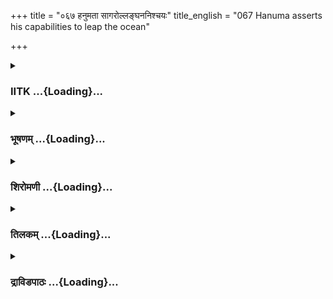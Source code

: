 +++
title = "०६७ हनुमता सागरोल्लङ्घननिश्चयः"
title_english = "067 Hanuma asserts his capabilities to leap the ocean"

+++
<div caption="श्रीराम-हरिसीताराममूर्ति-घनपाठिभ्यां वचनम्" class="audioEmbed" src="https://archive.org/download/Ramayana-recitation-Sriram-harisItArAmamUrti-Ghanapaati-v2/Kanda_4/Kanda_4_KSK-067-Hanuma_asserts_his_capabilities_to_leap_the_ocean.mp3"></div>

<div class="js_include collapsed" newlevelforh1="3" title="IITK" unfilled url="/purANam/rAmAyaNam/audIchya-pAThaH/iitk/4_kiShkindhAkANDam/05-daxiNAnveShaNam/067_hanumatA_sAgarollanghananishchayaH.md">
<details><summary><h3>IITK ...{Loading}...</h3></summary>

Hanuman displays his immeasurable might and proceeds to mount Mahendra



#### श्लोकः
##### मूलम्
तं दृष्ट्वा जृम्भमाणं ते क्रमितुं शतयोजनम्।  
वीर्येणापूर्यमाणं च सहसा वानरोत्तमम्॥4.67.1॥  
सहसा शोकमुत्सृज्य प्रहर्षेण समन्विताः।  
विनेदुस्तुष्टुवुश्चापि हनूमन्तं महाबलम्॥4.67.2॥

##### शब्दार्थः
शतयोजनम् hundred yojanas, क्रमितुम् to cross, जृम्भमाणम् enlarging, सहसा at once, वीर्येण in strength, आपूर्यमाणं च and being filled, वानरोत्तमम् best of monkeys, महाबलम् a warrior of great strength, तं हनूमन्तम् he, Hanuman, दृष्ट्वा seeing, ते those monkeys, सहसा all at once, शोकम् grief, उत्सृज्य gave up, प्रहर्षेण with joy, समन्विताः endowed, विनेदुः screamed aloud, तुष्टुवुश्चापि also propitiated him.

##### आङ्ग्लानुवादः
'In order to cross a hundred yojanas, Hanuman, the best of monkeys expanded his  might and strength. Seeing him, a warrior of great strength, all the monkeys, filled with enthusiasm at once gave up grief and collected together.They rejoiced and propitiated him screaming aloud.



#### श्लोकः
##### मूलम्
प्रहृष्टा विस्मिताश्चैव वीक्षन्ते स्म समन्ततः।  
त्रिविक्रमकृतोत्साहं नारायणमिव प्रजाः॥4.67.3॥

##### शब्दार्थः
समन्ततः collected together, प्रहृष्टाः happily, विस्मिताश्चैव wonderstruck, प्रजाः people,  त्रिविक्रमकृतोत्साहम् Lord Visnu's enthusiasm in taking three strides, नारायणमिव like Lord Narayana, वीक्षन्ते स्म they observed.

##### आङ्ग्लानुवादः
The monkeys collected together happily, gazing at Hanuman.They were wonderstruck to see Hanuman in that huge form, just as all beings were when they saw Lord Narayana in his incarnation of Vamana.



#### श्लोकः
##### मूलम्
संस्तूयमानो हनुमान्व्यवर्धत महाबलः।  
समाविध्य च लाङ्गूलं हर्षाद्बलमुपेयिवान्॥4.67.4॥

##### शब्दार्थः
महाबलः mighty, हनुमान् Hanuman, संस्तूयमानः being praised, हर्षात् joyfully, बलम् strength, उपेयिवान् assumed, लाङ्गूलम् tail, समाविध्य whirling, व्यवर्धत grew.

##### आङ्ग्लानुवादः
The monkeys praised the mighty Hanuman as he grew in size whirling his tail around joyfully.



#### श्लोकः
##### मूलम्
तस्य संस्तूयमानस्य सर्वैर्वानरपुङ्गवैः।  
तेजसापूर्यमाणस्य रूपमासीदनुत्तमम्॥4.67.5॥

##### शब्दार्थः
सर्वैः by all, वानरपुङ्गवैः by monkey leaders, संस्तूयमानस्य of him being praised, तेजसा with lustre, पूर्यमाणस्य who was filled, तस्य his, रूपम् body, अनुत्तमम् excellent, आसीत् became.

##### आङ्ग्लानुवादः
As Hanuman was being praised by the monkey leaders, his body filled with lustre. It looked excellent.



#### श्लोकः
##### मूलम्
यथा विजृम्भते सिंहो विवृद्धो गिरिगह्वरे।  
मारुतस्यौरसः पुत्रस्तथा सम्प्रति जृम्भते॥4.67.6॥

##### शब्दार्थः
विवृद्धः grown, गिरिगह्वरे in a mountain cave, सिंहः lion, यथा as, विजृम्भते he stretches himself, मारुतस्य Windgod's, औरसः पुत्रः lawful son, सम्प्रति at that time, तथा like that, जृम्भते grew.

##### आङ्ग्लानुवादः
Just as a lion grown in a mountain cave stretches its body, the Windgod's son stretched  (his limbs) at that time.



#### श्लोकः
##### मूलम्
अशोभत मुखं तस्य जृम्भमाणस्य धीमतः।  
अम्बरीषमिवाऽदीप्तं विधूम इव पावकः॥4.67.7॥

##### शब्दार्थः
जृम्भमाणस्य on expansion, धीमतः of the wise person, तस्य his, मुखम् face, आदीप्तम्  glowing, अम्बरीषमिव like a burning oven, विधूमः smokeless, पावकः इव firelike, अशोभत was shining.

##### आङ्ग्लानुवादः
On expansion, wise Hanuman's face was bright, glowing like a burning oven and  shining like smokeless fire.



#### श्लोकः
##### मूलम्
हरीणामुत्थितो मध्यात्सम्प्रहृष्टतनूरुहः।  
अभिवाद्य हरीन्वृद्धान्हनुमानिदमब्रवीत्॥4.67.8॥

##### शब्दार्थः
हरीणाम् from the monkeys, मध्यात् from the midst, उत्थितः he rose, सम्प्रहृष्टतनूरुहः with the hair bristling on the body, हनुमान् Hanuman, वृद्धान् elderly, हरीन् monkeys (Jambavan), अभिवाद्य saluted reverentially, इदम् this word, अब्रवीत् said.

##### आङ्ग्लानुवादः
Hanuman risen from the midst of the monkeys with his hair bristling on the body (due to expansion of body), saluted reverentially to the elderly monkey Jambavan and said ः



#### श्लोकः
##### मूलम्
अरुजत्सर्वताग्राणि हुताशनसखोऽनिलः।  
बलवानप्रमेयश्च वायुराकाशगोचरः॥4.67.9॥

##### शब्दार्थः
हुताशनसखः friend of fire, हुताशन the consumer of oblations, बलवान् powerful one, अप्रमेयः च and immesurable, आकाशगोचरः one who wanders in the sky, अनिलः fire, वायुः wind, सर्वताग्राणि mountain tops, अरुजत् shattered.

##### आङ्ग्लानुवादः
'The Windgod is a friend of fire who is a powerful consumer of oblations. His strength is immeasurable. He wanders in the sky and shatters the mountain tops.



#### श्लोकः
##### मूलम्
तस्याहं शीघ्रवेगस्य शीघ्रगस्य महात्मनः।  
मारुतस्यौरसः पुत्रः प्लवनेनास्मि तत्समः॥4.67.10॥

##### शब्दार्थः
शीघ्रवेगस्य swiftmoving god's, शीघ्रगस्य of a swift one, महात्मनः of a great one, तस्य his,  
मारुतस्य Windgod's, औरसः पुत्रः lawfulson, अहम् I am, प्लवनेन in leaping, तत्समः equal to him, अस्मि I am.

##### आङ्ग्लानुवादः
'I am the lawfulson of the swiftmoving Windgod, Maruta, comparable to him in leaping.



#### श्लोकः
##### मूलम्
उत्सहेयं हि विस्तीर्णमालिखन्तमिवाम्बरम्।  
मेरुं गिरिमसङ्गेन परिगन्तुं सहस्रशः॥4.67.11॥

##### शब्दार्थः
विस्तीर्णम् vast, expansive, अम्बरम् sky, अलिखन्तमिव as if rubbing , मेरुं गिरिम् Meru mount, असंगेन without touching, सहस्रशः thousand times, परिगन्तुम् can go round, उत्सहेयं हि I wish with all enthusiasm.

##### आङ्ग्लानुवादः
'I can with all enthusiasm go round the vast mount Meru a thousand times without resting on it which is as though scratching the sky.



#### श्लोकः
##### मूलम्
बाहुवेगप्रणुन्नेन सागरेणाहमुत्सहे।  
समाप्लावयितुं लोकं सपर्वतनदीह्रदम्॥4.67.12॥

##### शब्दार्थः
अहम् I, बाहुवेगप्रणुन्नेन can drive away with my arms with high speed, सागरेण the ocean, सपर्वतनदीह्रदम् with mountains, rivers and lakes, लोकम् world, प्लावयितुम् to submerge, उत्सहे eager.

##### आङ्ग्लानुवादः
'I can submerge this world including its mountains rivers and lakes. I can push back the sea waters quickly with my arms.



#### श्लोकः
##### मूलम्
ममोरुजङ्घावेगेन भविष्यति समुत्थितः।  
सम्मूर्च्छितमहाग्राहस्समुद्रो वरुणालयः॥4.67.13॥

##### शब्दार्थः
वरुणालयः  abode of Varuna,ocean समुद्रः ocean, मम my, ऊरुजङ्घावेगेन with the thrust of my thighs and calf muscles, समुत्थितः will rise up, सम्मूर्च्छितमहाग्राहः the mighty sea crocodiles stunned by the force, भविष्यति it will be.

##### आङ्ग्लानुवादः
'Thrust by my thighs,the ocean will rise up, carrying with it the shanks and  mighty crocodiles stunned by the force.



#### श्लोकः
##### मूलम्
पन्नगाशनमाकाशे पतन्तं पक्षिसेविते।  
वैनतेयमहं शक्तः परिगन्तुं सहस्रशः॥4.67.14॥

##### शब्दार्थः
पन्नगाशनम् a consumer of snakes, the Garuda, पक्षिसेविते occupied by birds, आकाशे in the sky, पतन्तम् flying, वैनतेयम् to son of Vinata (Garuda), सहस्रशः a thousand times, परिगन्तुम् to go round, अहम् I, शक्तः able.

##### आङ्ग्लानुवादः
'I am capable of circumambulating a thousand times the great Garuda who consumes snakes and flies in the sky, the abode of birds.



#### श्लोकः
##### मूलम्
उदयात्प्रस्थितं वापि ज्वलन्तं रश्मिमालिनम्।  
अनस्तमितमादित्यमभिगन्तुं समुत्सहे॥4.67.15॥  
ततो भूमिमसंस्पृश्य पुनरागन्तुमुत्सहे।  
प्रवेगेनैव महता भीमेन प्लवगर्षभाः॥4.67.16॥

##### शब्दार्थः
प्लवगर्षभाः O bull among monkeys, उदयात् from the mountain behind which the sun rises, प्रस्थितम् starts, ज्वलन्तम् blazing, रश्मिमालिनम् with rays, आदित्यम् the Sun, अनस्तमितम् before he sets, अभिगन्तुम् to approach, अहम् I, उत्सहे rise, ततः then, भूमिम् earth, अस्पृष्ट्वा without touching, भीमेन with a terrific, महता with great, प्रवेगेनैव with the same high speed, पुनः again, आगन्तुम् to return, उत्सहे I desire.

##### आङ्ग्लानुवादः
'O bull among monkeys when the Sun rises from behind the eastern mountain it is possible for me to start with him and go to the western horizon and return before the blazing Sun with its beams of light sets. It is also possible for me to descend to  the earth with the same speed and return to the Sun without touching the earth.



#### श्लोकः
##### मूलम्
उत्सहेयमतिक्रान्तुं सर्वानाकाशगोचरान्।  
सागरं क्षोभयिष्यामि दारयिष्यामि मेदिनीम्॥4.67.17॥

##### शब्दार्थः
आकाशगोचरान् those that fly in the sky, सर्वान् all, अतिक्रान्तुम् to overtake, उत्सहेयम् easily, सागरं ocean, क्षोभयिष्यामि I will stir up, मेदिनीम् earth, दारयिष्यामि I will tear up.

##### आङ्ग्लानुवादः
'If I rise up, I can overtake all those creatures flying in the sky and from there I can stir up the ocean and tear up the earth easily.



#### श्लोकः
##### मूलम्
पर्वतांश्चूर्णयिष्यामि प्लवमानः प्लवङ्गमाः।  
हरिष्याम्यूरुवेगेन प्लवमानो महार्णवम्॥4.67.18॥

##### शब्दार्थः
प्लवङ्गमाः O monkeys, प्लवमानः while I leap, पर्वतान् mountains, चूर्णयिष्यामि can crush them to powder, प्लवमानः when I leap, ऊरुवेगेन with the force of my thighs, महार्णवम् vast ocean, हरिष्यामि can pull with me.

##### आङ्ग्लानुवादः
'O monkeys when I leap, I can crush the mountains into powder and pull the vast ocean with me with the force of my thighs.



#### श्लोकः
##### मूलम्
लतानां विविधं पुष्पं पादपानां च सर्वशः।  
अनुयास्यन्ति मामद्य प्लवमानं विहायसा॥4.67.19॥

##### शब्दार्थः
अद्य now, विहायसा through the sky, प्लवमानम् as I leap, माम् me, लतानाम् of creepers, पादपानां च and of trees, विविधम् many, पुष्पम् flower, सर्वशः all over, अनुयास्यन्ति will follow me.

##### आङ्ग्लानुवादः
And then as I leap through the sky flowers of many kinds of creepers and trees will follow me.



#### श्लोकः
##### मूलम्
भविष्यति हि मे पन्थास्स्वातेः पन्था इवाम्बरे।  
चरन्तं घोरमाकाशमुत्पतिष्यन्तमेव वा॥4.67.20॥  
द्रक्ष्यन्ति निपतिष्यन्तं च सर्वभूतानि वानराः।

##### शब्दार्थः
वानराः monkeys अम्बरे in the sky, मे I, पन्थाः path, स्वातेः of the constellation of Swati, पन्थाः इव like the path, भविष्यति will be, घोरम् terrific, आकाशम् sky, उत्पतिष्यन्तमेव च as I am flying upward, चरन्तम् while I am moving, निपतिष्यन्तम् while I am descending, सर्वभूतानि all creatures, द्रक्ष्यन्ति will see me.

##### आङ्ग्लानुवादः
'O monkey when I fly upward in the dreadful sky or descend down, all creatures will see me, for my path will be the path of the constellation of Swati (a group of stars).



#### श्लोकः
##### मूलम्
महामेरुप्रतीकाशं मां द्रक्ष्यथ वानराः॥4.67.21॥  
दिवमावृत्य गच्छन्तं ग्रसमानमिवाम्बरम्।

##### शब्दार्थः
वानराः O monkeys, महामेरुप्रतीकाशम् like the great mount Meru, दिवम् sky, आवृत्य after enveloping, गच्छन्तम् while I go, अम्बरम् the sky, ग्रसमानम् इव like the one swallowing the sky, माम् me, द्रक्ष्यथ you will see.

##### आङ्ग्लानुवादः
'O monkeys when I fly in the sky like the great mount Meru, you will see me as if I am swallowing the sky because I will be enveloping it with my strides.



#### श्लोकः
##### मूलम्
विधमिष्यामि जीमूतान्कम्पयिष्यामि पर्वतान्॥4.67.22॥  
सागरं शोषयिष्यामि प्लवमानस्समाहितः।

##### शब्दार्थः
समाहितः a composed self, प्लवमानः while I am leaping, जीमतान् clouds, विधमिष्यामि I scatter them up,पर्वतान् all mountains, कम्पयिष्यामि I will shake up, सागरम् ocean, शोषयिष्यामि I will agitate

##### आङ्ग्लानुवादः




#### श्लोकः
##### मूलम्
वैनतेयस्य या शक्तिर्मम सा मारुतस्य वा॥4.67.23॥  
ऋते सुपर्णराजानं मारुतं वा महाजवम्।  
न तद्भूतं प्रपश्यामि यन्मां प्लुतमनुव्रजेत्॥4.67.24॥

##### शब्दार्थः
वैनतेयस्य Garuda's, मारुतस्य वा Maruta's, या such, शक्तिः capacity, सा that, मम my, प्लुतम् flying, माम् me, यत् such, भूतम् a creature, अनुव्रजेत् that can follow, तत् that, सुपर्णराजानम् king of vultures, महाजवम् speedy, मारुतं वा ऋते or excepting the wind, न प्रपश्यामि I do not see.

##### आङ्ग्लानुवादः
'Only Garuda and Maruta have the capacity to fly like me. No one other than the king of vultures and the Windgod have the speed to fly like me.



#### श्लोकः
##### मूलम्
निमेषान्तरमात्रेण निरालम्बनमम्बरम्।  
सहसा निपतिष्यामि घनाद्विद्युदिवोत्थिता॥4.67.25॥

##### शब्दार्थः
घनात् from the, उत्थिता generated, विद्युदिव like the lightning, निमेषान्तरमात्रेण in less than a  moment, सहसा at once, निरालम्बनम् that which has no support, अम्बरम् sky, निपतिष्यामि I will land.

##### आङ्ग्लानुवादः
'Just as the lightning generated by the clouds lands at once flying in the sky without any support I can also land in less than a moment.



#### श्लोकः
##### मूलम्
भविष्यति हि मे रूपं प्लवमानस्य सागरे।  
विष्णोर्विक्रममाणस्य पुरा त्रीन्विक्रमानिव॥4.67.26॥

##### शब्दार्थः
सागरे in the ocean, प्लवमानस्य while I am leaping over, मे my, रूपम् form, पुरा earlier, त्रीन् three, विक्रमान् strides, प्रक्रममाणस्य who advanced, विष्णोः इव like Visnu, भविष्यति will be

##### आङ्ग्लानुवादः




#### श्लोकः
##### मूलम्
बुद्ध्या चाहं प्रपश्यामि मनश्चेष्टा च मे तथा।  
अहं द्रक्ष्यामि वैदेहीं प्रमोदध्वं प्लवङ्गमाः॥4.67.27॥

##### शब्दार्थः
प्लवङ्गमाः O monkeys, अहम् I, बुद्ध्या with my intellect, प्रपश्यामि I can visualise, मे my, मनश्चेष्टा च my feeling in mind, तथा so also, अहम् I am, वैदेहीम् Vaidehi, द्रक्ष्यामि I will see, प्रमोदध्वम् be happy.

##### आङ्ग्लानुवादः
'O monkeys I have a feeling in my mind that I will see Vaidehi. Be happy.



#### श्लोकः
##### मूलम्
मारुतस्य समो वेगे गरुडस्य समो जवे।  
अयुतं योजनानां तु गमिष्यामीति मे मतिः॥4.67.28॥

##### शब्दार्थः
वेगे in speed, मारुतस्य Maruta's, समः equal, जवे in rapidity, गरुडस्य Garuda's, समः equal, योजनानाम् of yojanas, अयुतम् ten thousand, गमिष्यामीति I will go, मे my, मतिः feeling.

##### आङ्ग्लानुवादः
'I am equal to Maruta and Garuda in speed. I feel I can cover ten thousand yojanas (at a stretch).



#### श्लोकः
##### मूलम्
वासवस्य सवज्रस्य ब्रह्मणो वा स्वयम्भुवः।  
विक्रम्य सहसा हस्तादमृतं तदिहानये॥4.67.29॥  
लङ्कां वापि समुत्क्षिप्य गच्छेयमिति मे मतिः।

##### शब्दार्थः
विक्रम्य after advancing, सवज्रस्य of that Indra the wielder of thunderbolt, वासवस्य Vasava's, स्वयम्भुवः of the self born, ब्रह्मणो वा of the ceator Brahma even, हस्तात् from his hand, सहसा at once, अमृतम् nectar, इह here, आनये I will get, लङ्काम् Lanka, समुत्क्षिप्य वापि uprooting, गच्छेयम् I can go, इति this way, मे my, मतिः feel in mind.

##### आङ्ग्लानुवादः
'I think I can encounter Indra, wielder of the thunderbolt and obtain nectar from his hands. I can even confront Brahma, the selfborn creator courageously. I can even uproot Lanka and carry it.'



#### श्लोकः
##### मूलम्
तमेवं वानरश्रेष्ठं गर्जन्तममितौजसम्॥4.67.30॥  
प्रहृष्टा हरयस्तत्र समुदैक्षन्त विस्मिताः।

##### शब्दार्थः
तत्र there, एवम् in that way, गर्जन्तम् roaring aloud, अमितौजसम् shining brilliantly, तम् him, वानरश्रेष्ठम् best of monkeys, हरयः monkeys, प्रहृष्टाः joyful, विस्मिताः amazed, समुदैक्षन्त all looked at him.

##### आङ्ग्लानुवादः
The monkeys looked at him and were amazed, happy to see him roaring and shining in brilliance.



#### श्लोकः
##### मूलम्
तस्य तद्वचनं श्रुत्वा ज्ञातीनां शोकनाशनम्॥4.67.31॥  
उवाच परिसंहृष्टो जाम्बवान्हरिसत्तमः।

##### शब्दार्थः
तस्य his, तत् that, ज्ञातीनाम् of the kith and kin, शोकनाशनम् remover of  grief, वचनम् words, श्रुत्वा on hearing, हरिसत्तमः finest of monkeys, जाम्बवान् Jambavan, परिसम्हृष्टः very glad, उवाच said.

##### आङ्ग्लानुवादः
Jambavan, the finest of the monkeys, felt very glad on hearing his words which put an end to the sorrow of the kith and kin and saidः



#### श्लोकः
##### मूलम्
वीर केसरिणः पुत्र हनुमान्मारुतात्मज॥4.67.32॥  
ज्ञातीनां विपुलश्शोकस्त्वया तात प्रणाशितः।

##### शब्दार्थः
वीर O hero, केसरिणः Kesari's, पुत्र son, मारुतात्मज O son of Marutha, तात O dear, त्वया by you, ज्ञातीनाम् of the kith and kin, विपुलः profound, शोकः grief, प्रणाशितः has been removed.

##### आङ्ग्लानुवादः
'O son of Kesari O son of Maruta O hero you have removed the great grief of your race, dear



#### श्लोकः
##### मूलम्
तव कल्याणरुचयः कपिमुख्यास्समागताः॥4.67.33॥  
मङ्गलं कार्यसिद्ध्यर्थं करिष्यन्ति समाहिताः।

##### शब्दार्थः
तव your, कल्याणरुचयः well wishers, समागताः collected, कपिमुख्याः chiefs of monkeys, समाहिताः collected together, कार्य(अर्थ)सिद्ध्यर्थम् to achieve your objective, मङ्गलां  
auspicious prayers, करिष्यन्ति they will offer.

##### आङ्ग्लानुवादः




#### श्लोकः
##### मूलम्
ऋषीणां च प्रसादेन कपिवृद्धमतेन च॥4.67.34॥  
गुरूणां च प्रसादेन प्लवस्व त्वं महार्णवम्।

##### शब्दार्थः
ऋषीणाम् of sages, प्रसादेन by the grace, कपिवृद्धमतेन च elderly monkeys', गुरूणाम् of elderlies, प्रसादेन by grace, च and, त्वम् you, महार्णवम् vast ocean, प्लवस्य cross.

##### आङ्ग्लानुवादः
'By the blessings of the sages and by the grace of the elderly monkeys may you cross over the vast ocean.



#### श्लोकः
##### मूलम्
स्थास्यामश्चैकपादेन यावदागमनं तव॥4.67.35॥  
त्वद्गतानि च सर्वेषां जीवनानि वनौकसाम्।

##### शब्दार्थः
तव your, आगमनं यावत् awaiting your arrival, एकपादेन on one foot, स्थास्यामः we will stand, सर्वेषाम् of all of us, वनौकसाम् of forestdwellers, जीवनानि lives, त्वद्गतानि will depend upon you.

##### आङ्ग्लानुवादः




#### श्लोकः
##### मूलम्
ततस्तु हरिशार्दूलस्तानुवाच वनौकसः॥4.67.36॥  
नेयं मम मही वेगं लङ्घने धारयिष्यति।

##### शब्दार्थः
ततः then, हरिशार्दूलः tiger among monkeys, तान् to those, वनौकसः monkeys, उवाच said, इयं this, मही earth, मम my, वेगम् speed, लङ्घने while crossing, न धारयिष्यति it cannot sustain.

##### आङ्ग्लानुवादः
Then the tiger among monkeys, Hanuman said to those forestdwellers (monkeys), 'The earth cannot bear the thrust of my leaping.



#### श्लोकः
##### मूलम्
एतानीह नगस्यास्य शिलासङ्कटशालिनः॥4.67.37॥  
शिखराणि महेन्द्रस्य स्थिराणि सुमहान्ति च।

##### शब्दार्थः
शिलासङ्कटशालिनः the rocks of the mountain ranges, अस्य of this, महेन्द्रस्य नगरस्य Mahendra mountain's, एतानि these, शिखराणि peaks, स्थिराणि stable, सुमहान्ति च are very  huge.

##### आङ्ग्लानुवादः
'The rocks on the peaks of the ranges of mount Mahendra cannot with stand it, although they are huge and firm.



#### श्लोकः
##### मूलम्
एषु वेगं करिष्यामि महेन्द्रशिखरेष्वहम्॥4.67.38॥  
नानाद्रुमविकीर्णेषु धातुनिष्यन्दशोभिषु।

##### शब्दार्थः
नानाद्रुमविकीर्णेषु  scattered with different kinds of trees, धातुनिष्यन्दशोभिषु shining with different kinds of minerals, एषः here I am, महेन्द्रशिखरेषु peaks of mountain Mahendra, अहम् I, वेगम् speed, करिष्यामि I will do.

##### आङ्ग्लानुवादः
'I will pick up speed on the peaks of mount Mahendra filled with different kinds of trees and minerals.



#### श्लोकः
##### मूलम्
एतानि मम निष्पेषं पादयोः प्लवतां वराः॥4.67.39॥  
प्लवतो धारयिष्यन्ति योजनानामितश्शतम्।

##### शब्दार्थः
इतः from here, योजनानाम् of yojanas, शतम् one hundred, प्लवतः for me as I leap, मम to me, निष्पेषं crushing force of, पादयोः of both feet, प्लवतां वराः best among those who leap, धारयिष्यन्ति will withstand.

##### आङ्ग्लानुवादः
'O great monkeys these mountain peaks can withstand the crushing force of my feet as I leap over a hundred yojanas.



#### श्लोकः
##### मूलम्
ततस्तं मारुतप्रख्यस्सहरिर्मारुतात्मजः॥4.67.40॥  
आरुरोह नगश्रेष्ठं महेन्द्रमरिमर्दनः।  
वृतं नानाविधैः वृक्षैर्मृगसेवितशाद्वलम्॥4.67.41॥  
लताकुसुमसम्बाधं नित्यपुष्पफलद्रुमम्।  
सिंहशार्दूलचरितं मत्तमातङ्गसेवितम्॥4.67.42॥  
मत्तद्विजगणोद्घुष्टं सलिलोत्पीडसङ्कुलम्।

##### शब्दार्थः
ततः then, मारुतप्रख्यः as eminent as the Windgod, मारुतात्मजः son of the Windgod, अरिमर्दनः crusher of enemies, सः हरिः that monkey, नानाविधैः with several, वृक्षैः  trees, वृतम् covered, मृगसेवितशाद्वलम् grassy land inhabited by deer, लताकुसुमसम्बाधम् filled with creepers and fragrant flowers, नित्यपुष्पफलद्रुमम् ever with trees full of flowers and fruits, सिंहशार्दूलचरितं where lions and tigers move, मत्तमातङ्गसेवितम् inhabited by proud elephants, मत्तद्विजगणोद्घुष्टम् filled with flocks of intoxicated birds, सलिलोत्पीडसङ्कुलम् full of water falls, नगश्रेष्ठम् great mountain, महेन्द्रम् Mahendra, आरुरोह ascended.

##### आङ्ग्लानुवादः
The son of Maruta, who was as eminent as the Windgod, the crusher of enemies ascended the great mountain Mahendra, full of grassland inhabited by deer, thickly grown with various trees and creepers full of fragrant flowers and fruits, where roam lions and tigers and proud elephants, a place that echoes with sounds of intoxicated birds and waterfalls.



#### श्लोकः
##### मूलम्
महद्भिरुच्छ्रितं शृङ्गैर्महेन्द्रं स महाबलः॥4.67.43॥  
विचचार हरिश्रेष्ठो महेन्द्रसमविक्रमः।

##### शब्दार्थः
महेन्द्रसमविक्रमः equal to Indra in valour, महाबलः mighty, हरिश्रेष्ठः best of the monkeys, महद्भिः great, शृङ्गैः with peaks, उच्छ्रितम् high, तम् him, महेन्द्रम् Mahendra, विचचार strode.

##### आङ्ग्लानुवादः
The mighty, preeminent monkey who was equal to Indra in valour took a leap from the high peaks of the tall mountain, Mahendra৷৷



#### श्लोकः
##### मूलम्
पादाभ्यां पीडितस्तेन महाशैलो महात्मना॥4.67.44॥  
रराज सिंहाभिहतो महान्मत्त इव द्विपः।

##### शब्दार्थः
महात्मना by great self, तेन by him, बाहुभ्याम् with both his shoulders, पीडितः crushed, महाशैलः mighty mountain, सिंहाभिहतः struck by a lion, मत्तः proud, महान् great, द्विपः इव like an elephant, रराज looked.

##### आङ्ग्लानुवादः
Crushed by the feet of the great self, Hanuman, the huge mountain looked like a proud elephant struck by a lion.



#### श्लोकः
##### मूलम्
मुमोच सलिलोत्पीडान्विप्रकीर्णशिलोच्चयः॥4.67.45॥  
वित्रस्तमृगमातङ्गः प्रकम्पितमहाद्रुमः।

##### शब्दार्थः
विप्रकीर्णशिलोच्चयः scattered rocks, वित्रस्तमृगमातङ्गः terrified deer and elephants, प्रकम्पितमहाद्रुमः violently shaken up trees, सलिलोत्पीडान् poured out gushing streams of water, मुमोच released.

##### आङ्ग्लानुवादः
The rocks of the mountain got scattered by the force. The deer and elephants were terrified. The trees were shaken up violently and streams of water gushed forth.



#### श्लोकः
##### मूलम्
नानागन्धर्वमिथुनैः पानसंसर्गकर्कशैः॥4.67.46॥  
उत्पतद्भिश्च विहगैर्विद्याधरगणैरपि।  
त्यज्यमानमहासानुस्सन्निलीनमहोरगः॥4.67.47॥  
चलशृङ्गशिलोद्घातस्तदाऽभूत्स महागिरिः।

##### शब्दार्थः
तदा then, सः महागिरिः that great mountain, पानसंसर्गकर्कशैः by those whose behaviour was rough in a drunken state, नानागन्धर्वमिथुनैः by different groups of copulating gandharvas, उत्पतद्भिः by those flying, विहगैश्च by birds in the sky, विद्याधरगणैरपि hosts of vidyadharas, त्यज्यमानमहासानुः abandoned by the vast mountain slopes, सन्निलीनमहोरगः with serpents resting, चलशृङ्गशिलोद्घातः the rocks shaken up on mountain tops, अभूत् appeared.

##### आङ्ग्लानुवादः
Shaken by the rude shock, couples of intoxicated gandharvas left in a huff the vast slopes of the great mountain. Flocks of birds and groups of vidyadharas flew away. The serpents went into hiding. Rocks fell off the shaken mountain.



#### श्लोकः
##### मूलम्
निश्श्वसद्भिस्तदाऽर्तैस्तु भुजङ्गैरर्धनिःसृतैः॥4.67.48॥  
सपताक इवाभाति स तदा धरणीधरः।

##### शब्दार्थः
तदा then, सः that, धरणीधरः holder of the earth, mountain, निश्वसद्भिः hissing out of the rocks, अर्धनिःसृतैः protruding half of their body, भुजगैः serpents, सपताकः इव like the flags, आभाति appeared.

##### आङ्ग्लानुवादः
The serpents with their bodies half protruded out of the rocks and hissing looked like flags planted on the mountain.



#### श्लोकः
##### मूलम्
ऋषिभिस्त्राससम्भ्रान्तैस्त्यज्यमानः शिलोच्चयः॥4.67.49॥  
सीदन्महति कान्तारे सार्थहीन इवाध्वगः।

##### शब्दार्थः
त्राससम्भ्रान्तैः by those alarmed and agitated, ऋषिभिः by sages, त्यज्यमानः being abandoned, शिलोच्चयः the mountain, सार्थहीनः berefit of a caravan, महति in a great, कान्तारे in the forest, सीदन् while worrying, अध्वगः इव like the traveller.

##### आङ्ग्लानुवादः
The alarmed and agitated sages abandonned the mountain peaks.The mountain appeared like a lone traveller separated from the caravan in the great forest.



#### श्लोकः
##### मूलम्
सवेगवान् वेगसमाहितात्मा  
हरिप्रवीरः परवीरहन्ता।  
मनस्समाधाय महानुभावो  
जगाम लङ्कां मनसा मनस्वी॥4.67.50॥

##### शब्दार्थः
वेगवान् speeds, वेगसमाहितात्मा fixing his attention on speed, परवीरहन्ता destroyer of enemy  
warriors, मनस्वी sensitive , महानुभावः noble, सः that, हरिप्रवीरः heroic monkey मनः in mind, समाधाय composed, मनसा mentally, लङ्काम् Lanka, जगाम reached.

##### आङ्ग्लानुवादः
Magnanimous, wise and heroic Hanuman, destroyer of enemy warriors, fixed his attention on speed, betook himself mentally to Lanka (ere he reached it physically).  

#### समाप्तिः
 श्रीमद्रामाणये वाल्मीकीय आदिकाव्ये किष्किन्धाकाण्डे सप्तषष्टितमस्सर्गः॥  
Thus ends the sixtyseventh sarga in Kishkindakanda of the first epic, the Holy Ramayana composed by sage Valmiki.

</details>
</div>
<div class="js_include collapsed" newlevelforh1="3" title="भूषणम्" unfilled url="/purANam/rAmAyaNam/audIchya-pAThaH/TIkA/bhUShaNa_iitk/4_kiShkindhAkANDam/05-daxiNAnveShaNam/067_hanumatA_sAgarollanghananishchayaH.md">
<details><summary><h3>भूषणम् ...{Loading}...</h3></summary>



तं दृष्ट्वा जृम्भमाणं ते क्रमितुं शतयोजनम् ।  

वीर्येणापूर्यमाणं च सहसा वानरोत्तमम्  ॥  ४।६७।१  ॥   

सहसा शोकमुत्सृज्य प्रहेर्षेण समन्वताः ।  

विनेदुस्तुष्टुवुश्चापि हनुमन्तं महाबलम्  ॥  ४।६७।२  ॥   

प्रहृष्टा विस्मिताश्चैव वीक्षन्ते स्म समन्ततः ।  

त्रिविक्रमकृतोत्साहं नारायणमिव प्रजाः  ॥  ४।६७।३  ॥   

संस्तूयमानो हनुमान् व्यवर्धत महाबलः ।  

समाविध्य च लाङ्गूलं हर्षाच्च बलमोयिवान्  ॥  ४।६७।४  ॥   

तस्य संस्तूयमानस्य वृद्धैर्वानरपुङ्गवैः ।  

तेजसापूर्यमाणस्य रूपमासीदनुत्तमम्  ॥  ४।६७।५  ॥   

यथा विजृम्भते सिंहो विवृद्धो गिरिगह्वरे ।  

मारुतस्यौरसः पुत्त्रस्तथा सम्प्रति जृम्भते  ॥  ४।६७।६  ॥   

तं दृष्ट्वेत्यादि । जृम्भमाणं वर्धमानम्  ॥  ४।६७।१६  ॥   

  

अशोभत मुखं तस्य जृम्भमाणस्य धीमतः ।  

अम्बरीषमिवादीप्तं विधूम इव पावकः  ॥  ४।६७।७  ॥   

हरीणामुत्थितो मध्यात्सम्प्रहृष्टतनूरुहः ।  

अभिवाद्य हरीन्वृद्धान् हनुमानिदमब्रवीत्  ॥  ४।६७।८  ॥   

अशोभतेति । आदिप्तमम्बरीषमिव स्थितं जृम्भमाणस्य तस्य मुखं विधूमः पावक इव
अशोभत । अम्बरीषं भ्राष्ट्रम् । "क्लीबे ऽम्बरीषं भ्राष्टो ना" इत्यमरः  ॥ 
४।६७।७,८  ॥   

  

अरुजत्पर्वताग्राणि हुताशनसखो ऽनिलः ।  

बलवानप्रमेयश्च वायुराकाशगोचरः  ॥  ४।६७।९  ॥   

तस्याहं शीघ्रवेगस्य शीघ्रगस्य महात्मनः ।  

मारुतस्यौरसः पुत्त्रः प्लवने नास्ति मत्समः  ॥  ४।६७।१०  ॥   

अरुजदित्यादि । अनिलः गमनशीलः । "अन प्राणने" इत्यस्मादौणादिक इलप्रत्ययः ।
शीघ्रवेगस्य शीघ्राः वैनतेयादयः तेषां वेग इव वेगो यस्य सः तस्य ।
तत्साम्यमसहमानस्ततो ऽप्याधिक्यमाह शीघ्रगस्येति । यद्वा शीघ्रवेगस्य अत एव
शीघ्रगस्य  ॥  ४।६७।९,१०  ॥   

  

उत्सहेयं हि विस्तीर्णमालिखन्तमिवाम्बरम् ।  

मेरुं गिरिमसङ्गेन परिगन्तुं सहस्रशः  ॥  ४।६७।११  ॥   

बाहुवेगप्रणुन्नेन सागरेणाहमुत्सहे ।  

समाप्लावयितुं लोकं सपर्वतनदीह्रदम्  ॥  ४।६७।१२  ॥   

ममोरुजङ्घवेगेन भविष्यति समुत्थितः ।  

समुच्छ्रितमहाग्राहः समुद्रो वरुणालयः  ॥  ४।६७।१३  ॥   

उत्सहेयमिति । विस्तीर्णमिति मेरुविशेषणम् । वानरसेनाभयनिवृत्यर्थं
स्वोत्कर्षंमपि स्वयं निवेदयति  ॥  ४।६७।१११३  ॥   

  

पन्नगाशनमाकाशे पतन्तं पक्षिसेविते ।  

वैनतेयमहं शक्तः परिगन्तुं सहस्रशः  ॥  ४।६७।१४  ॥   

पन्नगाशनं स्वोचिताहारलाभाय निरवधिकत्वरामसम्पन्नम् । यद्वा
आहारग्रहणत्वरया सर्वेषां भयावहम् । पतन्तं न तु वर्तमानम् । आकाशे
स्वोचितक्षेत्रे । पक्षिसेवित इति स्वपरिकरसम्पत्तिरुच्यते । वैनतेयं
विनतापुत्रम् । अनेन कौमारावस्थायां बलवेगोत्कर्षः सूच्यते । अहं तस्यापि
प्राणदातुः पुत्रः । परिगन्तुं परितो गन्तुं प्रदक्षिणीकर्तुम् । सहस्रशः
एकयत्नेन सहस्रशः परिगन्तुं शक्तः । आजानसिद्धसामर्थ्यो ऽस्मि  ॥  ४।६७।१४
 ॥   

  

उदयात्प्रस्थितं वापि ज्वलन्तं रश्मिमालिनम् ।  

अनस्तमितमादित्यमभिगन्तुं समुत्सहे  ॥  ४।६७।१५  ॥   

उदयात् प्रस्थितम् उदयगिरेर्निर्गच्छन्तम् आदित्यं स्वस्थानात् प्राप्य तेन
सह गन्तुं प्रारभ्य ततः पूर्वमेवास्तगिरिमासाद्यानस्तमितं ज्वलन्तं
रश्मिमालिनमादित्यमभिगन्तुं प्रत्युद्गन्तुं समुत्सहे । ज्वलन्तमित्यनेन
मध्याह्न एवाभिगमनं सूच्यते  ॥  ४।६७।१५  ॥   

  

ततो भूमिमसंस्पृश्य पुनरागन्तुमुत्सहे ।  

प्रवेगेनैव महता भीमेन प्लवगर्षभाः  ॥  ४।६७।१६  ॥   

ततः सूर्यप्रत्युद्गमनानन्तरम् । भूमिमसंस्पृश्य कुत्राप्यविश्रम्य भीमेन
महता प्रवेगेन प्रारब्धवेगेनैव पुनरागन्तुं पुनरप्येकवारं
सूर्यमभिगन्तुमुत्सह इत्यर्थः । शतयोजनस्थां लङ्कां गन्तुं किमुत? इति भावः
 ॥  ४।६७।१६  ॥   

  

उत्सहेयमतिक्रान्तुं सर्वानाकाशगोचरान् ।  

सागरं शोषयिष्यामि दारयिष्यामि मेदिनीम्  ॥  ४।६७।१७  ॥   

पर्वतांश्चूर्णयिष्यामि प्लवमानः प्लवङ्गमाः ।  

हरिष्याम्यूरुवेगेन प्लवमानो महार्णवम्  ॥  ४।६७।१८  ॥   

उत्सहेयमिति । आकाशगोचरान् ग्रहनक्षत्रादीन्  ॥  ४।६७।१७,१८  ॥   

  

लतानां विविधं पुष्पं पादपानां च सर्वशः ।  

अनुयास्यन्ति मामद्य प्लवमानं विहायसा  ॥  ४।६७।१९  ॥   

लतानामिति । पुष्पमिति जात्येकवचनम्  ॥  ४।६७।१९  ॥   

  

भविष्यति हि मे पन्थाः स्वातेः पन्था इवाम्बरे ।  

चरन्तं घोरमाकाशमुत्पतिष्यन्तमेव वा  ॥  ४।६७।२०  ॥   

द्रक्ष्यन्ति निपतन्तं च सर्वभूतानि वानराः ।  

महामेघप्रतीकाशं मां च द्रक्ष्यथ वानराः  ॥  ४।६७।२१  ॥   

दिवमावृत्य गच्छन्तं ग्रसमानमिवाम्बरम् ।  

विधमिष्यामि जीमूतान् कम्पयिष्यामि पर्वतान् ।  

सागरं क्षोभयिष्यामि प्लवमानः समाहितः  ॥  ४।६७।२२  ॥   

भविष्यतीति । स्वातेः पन्थाः परिपूर्णताराच्छायापथः  ॥  ४।६७।२०२२  ॥   

  

वैनतेयस्य सा शक्तिर्मम या मारुतस्य वा  ॥  ४।६७।२३  ॥   

ऋते सुपर्णराजानं मारुतं वा महाजवम् ।  

न तद्भूतं प्रपश्यामि यन्मां प्लुतमनुव्रजेत्  ॥  ४।६७।२४  ॥   

निमेषान्तरमात्रेण निरालम्बनमम्बरम् ।  

सहसा निपतिष्यामि घनाद्विद्युदिवोत्थिता  ॥  ४।६७।२५  ॥   

भविष्यति हि मे रूपं प्लवमानस्य सागरे ।  

विष्णोर्विक्रममाणस्य पुरा त्रीन् विक्रमानिव  ॥  ४।६७।२६  ॥   

बुद्ध्या चाहं प्रपश्यामि मनश्चेष्टा च मे तथा ।  

अहं द्रक्ष्यामि वैदेहीं प्रमोदध्वं प्लवङ्गमाः  ॥  ४।६७।२७  ॥   

मारुतस्य समो वेगे गरुडस्य समोजवे ।  

अयुतं योजनानां तु गमिष्यामीति मे मतिः  ॥  ४।६७।२८  ॥   

वासवस्य सवज्रस्य ब्रह्मणो वा स्वयम्भुवः ।  

विक्रम्य सहसा हस्तादमृतं तदिहानये  ॥  ४।६७।२९  ॥   

लङ्कां वापि समुत्क्षिप्य गच्छेयमिति मे मतिः ।  

तमेवं वानरश्रेष्ठं गर्जन्तममितौजसम्  ॥  ४।६७।३०  ॥   

प्रहृष्टा हरयस्तत्र समुदैक्षन्त विस्मिताः ।  

तस्य तद्वचनं श्रुत्वा ज्ञातीनां शोकनाशनम्  ॥  ४।६७।३१  ॥   

उवाच परिसंहृष्टो जाम्बवान् हरिसत्तमम् ।  

वीरकेसरिणः पुत्र हनुमन् मारुतात्मज  ॥  ४।६७।३२  ॥   

ज्ञातीनां विपुलः शोकस्त्वया तात विनाशितः ।  

तव कल्याणरुचयः कपिमुख्याः समागताः  ॥  ४।६७।३३  ॥   

मङ्गलं कार्यसिद्ध्यर्थं करिष्यन्ति समाहिताः ।  

ऋषीणां च प्रसादेन कपिवृद्धमतेन च ।  

गुरूणां च प्रसादेन प्लवस्व त्वं महार्णवम्  ॥  ४।६७।३४  ॥   

वैनतेयस्येति । मम या शक्तिः सा मारुतस्य वैनतेयस्य वेति सम्बन्धः  ॥ 
४।६७।२३३४  ॥   

  

स्थास्यामश्चैकपादेन यावदागमनं तव ।  

त्वद्गतानि च सर्वेषां जीवितानि वनौकसाम् ।  

ततस्तु हरिशार्दूलस्तानुवाच वनौकसः  ॥  ४।६७।३५  ॥   

स्थास्यामश्चैकपादेन, तथा सत्वराः स्मेत्यर्थः  ॥  ४।६७।३५  ॥   

  

नेयं मम मही वेगं लङ्घने धारयिष्यति ।  

एतानीह नगस्यास्य शिलासङ्कटशालिनः ।  

शिखराणि महेन्द्रस्य स्थिराणि च महान्ति च  ॥  ४।६७।३६  ॥   

एषु वेगं करिष्यामि महेन्द्रशिखरेष्वहम् ।  

नानाद्रुमविकीर्णेषु धातुनिःष्यन्दशोभिषु  ॥  ४।६७।३७  ॥   

एतानि मम निष्पेषं पादयोः प्लवतां वराः ।  

प्लवतो धारयिष्यन्ति योजनानामितः शतम्  ॥  ४।६७।३८  ॥   

ततस्तं मारुतप्रख्यः स हरिर्मारुतात्मजः ।  

आरुरोह नगश्रेष्ठं महेन्द्रमरिमर्दनः  ॥  ४।६७।३९  ॥   

वृतं नानाविधैर्वृक्षैर्मृगसेवितशाद्वलम् ।  

लताकुसुमसम्बाधं नित्यपुष्पफलद्रुमम्  ॥  ४।६७।४०  ॥   

नेयमित्यादि । शिलासङ्कटशालिनः शिलातुङ्गप्रदेशभूयिष्ठस्य । "सङ्कटो
दन्तुरे तुङ्गे विपद्रोगविशेषयोः" इति विश्वः  ॥  ४।६७।३६४०  ॥   

  

सिंहशार्दूलचरितं मत्तमातङ्गसेवितम् ।  

मत्तद्विजगणोद्घुष्टं सलिलोत्पीडसङ्कुलम्  ॥  ४।६७।४१  ॥   

महद्भिरुच्छ्रितं शृङ्गैर्महेन्द्रं स महाबलः ।  

विचचार हिरश्रेष्ठो महेन्द्रसमविक्रमः  ॥  ४।६७।४२  ॥   

पादाभ्यां पीडितस्तेन महाशैलो महात्मनः ।  

रराज सिंहाभिहतो महान्मत्त इव द्विपः  ॥  ४।६७।४३  ॥   

मुमोच सलिलोत्पीडान् विप्रकीर्णशिलोच्चयः  ॥  ४।६७।४४  ॥   

सलिलोत्पीडैः सलिलप्रवाहैः सङ्कुलम्  ॥  ४।६७।४१४४  ॥   

  

वित्रस्तमृगमातङ्गः प्रकम्पितमहाद्रुमः ।  

नागगन्धर्वमिथुनैः पानसंसर्गकर्कशैः  ॥  ४।६७।४५  ॥   

उत्पतद्भिश्च विहगैर्विद्याधरगणैरपि ।  

त्यज्यमानमहासानुः सन्निलीनमहोरगः  ॥  ४।६७।४६  ॥   

पानसंसर्गकर्कशैः पानसंसर्गदृढैः । "कर्कशं कठिनं क्रूरं कठोरं निष्ठुरं
दृढम्" इत्यमरः । पानप्रवृत्तौ दृढाभिनिवेशैरित्यर्थः  ॥  ४।६७।४५,४६  ॥   

  

चलशृङ्गशिलोद्घातस्तदाभूत्स महागिरिः ।  

निःश्वसद्भिस्तदा ऽ ऽर्तैस्तु भजङ्गैरर्धनिस्सृतैः  ॥  ४।६७।४७  ॥   

सपताक इवाभाति स तदा धरणीधरः  ॥  ४।६७।४८  ॥   

उद्धातः समूहः  ॥  ४।६७।४७,४८  ॥   

  

ऋषिभिस्त्राससम्भ्रान्तैस्त्यज्यमानः शिलोच्चयः ।  

सीदन्महति कान्तारे सार्थहीन इवाध्वगः  ॥  ४।६७।४९  ॥   

ऋषिभिरिति । सार्थहीनः, अभूदिति शेषः  ॥  ४।६७।४९  ॥   

  

स वेगवान् वेगसमाहितात्मा हरिप्रवीरः परवीरहन्ता ।  

मनः समाधाय महानुभावो जगाम लङ्कां मनसा मनस्वी  ॥  ४।६७।५०  ॥   

इत्यार्षे श्रीरामायणे श्रीमद्वाल्मीकीये आदिकाव्ये चतुर्विंशत्सहस्रिकायां
संहितायां श्रीमत्किष्किन्धाकाण्डे सप्तषष्टितमः सर्गः  ॥  ६७  ॥   

स इति । वेगसमाहितात्मा वेगविषये समर्पितमनाः । मनः समाधाय मनः समाहितं
कृत्वा  ॥  ४।६७।५०  ॥   

इति श्रीगोविन्दराजविरचिते श्रीरामायणभूषणे मुक्ताहाराख्याने
किष्किन्धाकाण्डव्याख्याने सप्तषष्टितमः सर्गः  ॥  ६७  ॥   

  

इत्थं शठारिगुरुवर्यपदारविन्द  

सेवारसाधिगतसर्वरहस्यबोधः ।  

गोविन्धराजविबुधः प्रमुदे बुधानां  

कैष्किन्धकाण्डविषयां विततान टीकाम्  ॥   

 ॥  इति किष्किन्धाकाण्डः समाप्तः  ॥   



</details>
</div>
<div class="js_include collapsed" newlevelforh1="3" title="शिरोमणी" unfilled url="/purANam/rAmAyaNam/audIchya-pAThaH/TIkA/shiromaNI_iitk/4_kiShkindhAkANDam/05-daxiNAnveShaNam/067_hanumatA_sAgarollanghananishchayaH.md">
<details><summary><h3>शिरोमणी ...{Loading}...</h3></summary>



प्रहर्षणप्रकारमाह तमित्यादिभिः । शतयोजनं शतयोजनपरिमितं समुद्रं
क्रमितुमुल्लङ्घितुं जृम्भमाणं वर्धमानमित्यर्थः । वेगेनापूर्यमाणं तं
प्रसिद्धं महाबलं हनूमन्तं दृष्ट्वा शोकमुत्सृज्य प्रहर्षेण समन्विता
वानराः विनेदुः तुष्ठुवुश्च । श्लोकद्वयमेकान्वयि  ॥  ४।६७।१,२  ॥   

  

प्रहृष्टा इति । ते वानराः कृतोत्साहं त्रिलोकविक्रमणविषयकोत्साहविशिष्टं
नारायणं प्रजा इव समन्ततो वीक्ष्यन्ते हनूमन्तमिति शेषः  ॥  ४।६७।३  ॥   

  

संस्तूयमान इति । संस्तूयमानो वानरैरिति शेषः । हनूमान् लाङ्गूलं हर्षात्
समाविध्य प्रस्तार्य बलं स्वमहापराक्रममुपेयिवान् सस्मार  ॥  ४।६७।४  ॥   

  

तस्येति । तेजसा आपूर्यमाणस्य चर्यमानस्य तस्य हनुमतो रूपं
स्वरूपमनुत्तममत्युत्तममासीत्  ॥  ४।६७।५  ॥   

  

यथेति । विवृते विस्तीर्णे गिरिगह्वरे यथा सिंहो विजृम्भते गात्रविनामं
करोति तथा मारुतस्यौरसः पुत्रः संप्रति जृम्भते  ॥  ४।६७।६  ॥   

  

अशोभतेति । तस्य हनूमतः विधूमः पावक इव दीप्तं मुखम् अम्बरीपोपमं
सूर्यसदृशं यथा भवति तथा अशोभत । अम्बरीषशब्दार्थस्तु अम्बरिणामाकाशवतां
नक्षत्रगणानामीषः तेजसा पराभूतत्वं यस्मादिति अम्बरिणः सर्वलेकान्
आकाशचारिणो वा ईषति स्वतेजसा प्राप्नोतीति वा  ॥  ४।६७।७  ॥   

  

हरीणामिति । हरीणां मध्यात् उत्थितो हनूमान् हरीन् अभिवाद्य
प्रणम्येदमब्रवीत्  ॥  ४।६७।८  ॥   

  

अरुजन्निति । पर्वताग्राणि अरुजन् अन्यः विदारयन् न निलीयते इत्यनिलः नित्य
इत्यर्थः, यो वाः तस्यौरसः पुत्रो ऽहं प्लवनेन धर्मेण तत्समो ऽस्मि ।
श्लोकद्वयमेकान्वयि  ॥  ४।६७।९,१०  ॥   

  

उत्सहेयमिति । अम्बरमाकाशमालिखनमिव विस्तीर्णं सहस्रशो मेरुम् असङ्गेन
विश्रमाय किंचित्स्पर्शराहित्येन परिगन्तुं लङ्घयितुम् उत्सहेयम्  ॥ 
४।६७।११  ॥   

  

बाह्विति । बाहुवेगेन प्रणुन्नेन चालितेन सागरेण लोकं
समाप्लावयितुमहमुत्सहे  ॥  ४।६७।१२  ॥   

  

ममेति । समुत्थिता महाग्राहाः यस्मिन् स समुद्रः ममोरुजङ्घवेगेन समुत्थितः
त्यक्तमर्यादो भविष्यति  ॥  ४।६७।१३  ॥   

  

पन्नगेति । पक्षिसेविते आकाशे पतन्तं पन्नगाशनं पन्नगभक्षकं वैनतेयं
सहस्रशो वारं परिगन्तुं शक्तो ऽहमस्मीति शेषः, यावत्कालेन यावद्देशं
तेनैकवारमुत्पत्यते तावत्कालेन तावद्देशं सहस्रशो वारमुत्पतितुं समर्थो
ऽस्मीत्यर्थः  ॥  ४।६७।१४  ॥   

  

उदयादिति । हे प्लवगर्षभाः महता प्रवेगेनोपलक्षितो ऽहमुदयात्
उदयाचलात्प्रस्थितं रश्मिमालिनं ज्वलन्तं मध्याह्नवर्तिनमित्यर्थः, आदित्यं
गन्तुं गत्वा स्प्रष्टुं समुत्सहे ततः स्पर्शानन्तरं भूमिमागत्येत्ति शेषः,
असंस्पृष्ट्वा विश्रमार्थं भूमिस्पर्शमलब्ध्वा अनस्तमितं श्रमाभाववत् यथा
भवति तथा आदित्यमागन्तुं प्राप्नुमुत्सहे । सविशेषणमादित्यमुभयान्वयि ।
श्लोकद्वयमेकान्वयि  ॥  ४।६७।१५,१६  ॥   

  

उत्सहेयमिति । आकाशगोचरान् अतिक्रान्तुमित्सहे । सागरान् शोषयिष्यामि
शोषयितुमुत्सहे शोषणपूर्वकोत्साहो धात्वर्थः । एवमुत्तरत्रापि
तत्तद्धात्वर्थपूर्वक उत्साहो ऽर्थः । अत एव न
शोषादिप्रतिज्ञावाक्यत्वमेतस्य  ॥  ४।६७।१७  ॥   

  

पर्वतानिति । उरुवेगेन महार्णवं प्लवमानो ऽहं हरिष्यामि पारं प्राप्स्यामि
 ॥  ४।६७।१८  ॥   

  

लतानामिति । लतादीनां पुष्पं विहायसा आकाशेन प्लवमानं मामनुयास्यति
प्राप्स्यति पुष्पादीनि ग्रहीष्यामीत्यर्थः, अत एव अम्बरे आकाशे मम पन्थाः
स्वातेः पन्थाः छायापथ एव भविष्यति गृहीतफलपुष्पादीनां
छायापथगतनक्षत्रगणतुल्यतया उपमानोपमेयभावः । सार्धश्लोक एकान्वयी  ॥ 
४।६७।१९  ॥   

  

चरन्तमिति । हे वानराः । आकाशं चरन्तं प्रस्थितवन्तम् उत्पतिष्यन्तम्
उर्ध्वं गच्छन्तं निपतन्तं समुद्रपारदेशं प्राप्नुवन्तं मां सर्वभूतानि
द्रक्ष्यन्ति । अर्धद्वयमेकान्वयि  ॥  ४।६७।२०  ॥   

  

महेति । अम्बरमाकाशं ग्रसमानमिव मां द्रक्ष्यध्वं द्रक्ष्यध्वे  ॥  ४।६७।२१
 ॥   

  

विधमिष्यामीति । सागरं शोषयिष्यामि  ॥  ४।६७।२२  ॥   

  

वैनतेयस्येति । शक्तिः प्लवनसामर्थ्यं वैनतेयादित्रयस्यैव अतः सुपर्णराजानं
मारुतं वा ऋते विना प्लुतं मां यत्प्राणिमात्रमनुव्रजेत् तद्भूतमुत्पन्नं न
प्रपश्यामि । सार्धश्लोक एकान्वयी  ॥  ४।६७।२३,२४  ॥   

  

निमेषेति । निरालम्बनं शून्यमम्बरं घनात् उत्थिता विद्युदिव
निमेषान्तरमात्रेण निपतिष्यामि व्याप्स्यामीत्यर्थः  ॥  ४।६७।२५  ॥   

  

भविष्यतीति । तदा बलिराज्यप्राप्तिसमये त्रीन् विक्रमान् लोकान्
प्रक्रममाणस्य विष्णोः रूपमिव मे रूपं भविष्यति  ॥  ४।६७।२६  ॥   

  

बुद्ध्येति । अहं वैदेहीं द्रक्ष्यामि इति
बुद्ध्यानिश्चयात्मकान्तःकरणवृत्त्याहं प्रपश्यामि निश्चिनोमि । तत्र
हेतुः-- तथा निश्चयजनिका मे मनश्चेष्टा मनसो ऽतीवप्रसादो ऽस्तीत्यर्थः, अतः
प्रमोदध्वम्  ॥  ४।६७।२७  ॥   

  

मारुतस्येति । योजनानामयुतमहं गमिष्यामि इति मे मतिर्निश्चयः  ॥ 
४।६७।२८ ॥   

  

वासवस्येति । वासवादेः हस्तात् तत्प्रसिद्धममृतमिह आनये आनयनसमर्थो ऽस्मि
 ॥  ४।६७।२९  ॥   

  

लङ्कां समुत्क्षिष्यामि गच्छेयमिति मे मतिर्निश्चयः । अर्धं पृथक् तमिति ।
तत्र तस्मिन्समये प्रहृष्टाः हरयस्तं हनूमन्तं विस्मिताः सन्तः समुदैक्षन्त
 ॥  ४।६७।३०  ॥   

  

तदिति । अस्य हनुमतो वचनं श्रुत्वा जाम्बवान् उवाच  ॥  ४।६७।३१  ॥   

  

तद्वचनाकारमाह वीरेति । हे वी ज्ञातीनामस्माकं शोकस्त्वया प्रणाशितः  ॥ 
४।६७।३२  ॥   

  

तवेति । कल्याणरुचयः कल्याणसंपादकशोभाविशिष्टाः समाहिताः एकाग्रचित्ताः
समागताः कपिमुख्यास्तव अर्थसिद्ध्यर्थं मङ्गलानि करिष्यन्ति  ॥  ४।६७।३३
 ॥   

  

ऋषीणामिति । ऋष्यादिप्रसादादिना त्वं महार्णवं प्लव  ॥  ४।६७।३४  ॥   

  

स्थास्याम इति । त्वद्गतानि गमनानि वनौकसां जीवनानि अतः यावत्तवागमनं तावत्
एकपादेन स्थास्यामः  ॥  ४।६७।३५  ॥   

  

तत इति । ततः जाम्बवद्वचनश्रवणानन्तरं हरिशार्दूलो हनुमान् वनौकस उवाच ।
तद्वचनाकारमाह प्लवने सति मे वेगं को ऽपि न धारयिष्यति निवारयितुं समर्थो न
भविष्यतीत्यर्थः  ॥  ४।६७।३६  ॥   

  

एतानीति । धातुनिष्पन्दशोभिषु धातुसमूहशोभावत्सु येषु महेन्द्रशिखरेषु अहं
गमिष्यामि तानि एतानि शिलासंकटशालिनः शिलासमूहविशिष्टस्य अस्य नगस्य
महेन्द्रस्य गिरेः महान्ति शिखराणि स्थिराणि पुष्टाणि अतः इतः प्लवतो मम
वेगमेतानि शिखरानि धारयिष्यन्ति । अर्धषट्कमेकान्वयि  ॥  ४।६७।३७३९  ॥   

  

तत इति । मारुतप्रख्यः पवनसदृशो ऽरिमर्दनो हनूमान् पुष्पैर्वृतं
सलिलोत्पीडैर्निर्झरैः संकुलं व्याप्तं नगश्रेष्ठं महेन्द्रमारुरोह ।
अर्धषट्कमेकान्वयि  ॥  ४।६७।४०४२  ॥   

  

महद्भिरिति । उच्छ्रितः उर्ध्वं प्राप्तो हनूमान् महेन्द्रस्य
शृङ्गैर्विचचार । शृङ्गेष्वेवोत्प्लुत्योप्लुत्य गच्छतीत्यर्थः  ॥  ५।६७।४३
 ॥   

  

बाहुभ्यामिति । महात्मना तेन हनुमता बाहुभ्यां पीडितो महाशैलः सिंहाभिहतो
मत्तो द्विपो गज इव ररास अतिभीतस्ववर्तिसिंहादिनादेन नादितो ऽभूदित्यर्थः
 ॥  ४।६७।४४ ॥   

  

मुमोचेति । विप्रकीर्णाः प्रक्षिप्ताः शिलोच्चयाः पाषाणसमूहा यस्य स
महेन्द्राचलः सलिलोत्पीडान् निर्झरान् मुमोच निर्झरा द्रुतं पेतुरित्यर्थः
 ॥  ४।६७।४५  ॥   

  

नागेति । पानसंसर्गेण मादकरससंबन्धेन कर्कशैः उत्कटचित्तैः गन्धर्वमिथुनैः
विहङ्गैश्च विद्याधरगणैश्च त्यज्यमानो महासानुर्यस्य सः
शैलशृङ्गशिलानामुत्पातः पतनं यस्मात् स महागिरिरभूत् । अर्धचतुष्यमेकान्वयि
 ॥  ४।६७।४६,४७  ॥   

  

निश्वसद्भिरिति । तदा तस्मिन् काले धरणीधरः स महेन्द्रः निश्वसद्भिः भीत्या
निश्वासं प्राप्नुवद्भिः अत एव अर्धनिस्सृतैः कथमिदं जातमिति दर्शनाय
निस्सारितोर्ध्वभागैः भुजगैः सपताकः पताकाभिः सहित इव आभाति  ॥  ४।६७।४८
 ॥   

  

ऋषिभिरिति । त्राससंभ्रान्तैः त्रासहेतुभिरुद्विग्नैः ऋषिभिस्त्यज्यमानः
शिश्लोच्चयः पर्वतः महति कान्तारे सार्थहीनो ऽध्वग इव सीदन्नास्त इति शेषः
 ॥  ४।६७।४९  ॥   

  

स इति । वेगे समाहितः दृढीकृतः आत्मा मनो यस्य स वेगवान् महानुभावः
अतिप्रभावविशिष्टो हनूमान् मनः समाधाय लङ्कां मनसा जगाम प्राप  ॥  ४।६७।५०
 ॥   

  

इति श्रीमद्वाल्मीकीयरामायणव्याख्याने रामायणशिरोमणौ किष्किन्धाकाण्डे
सप्तषष्टितमः सर्गः  ॥  ४।६७  ॥   

  

रामानुग्रहजन्येयं किष्किन्धाविवृत्तिः परा ।  

समाप्तिमगमत् श्रीमान् रामायणशिरोमणिः  ॥   

इति श्रीवाल्मीकिरामायणे विवृतित्रयसनाथं किष्किन्धाकाण्डं समाप्तम् ।  



</details>
</div>
<div class="js_include collapsed" newlevelforh1="3" title="तिलकम्" unfilled url="/purANam/rAmAyaNam/audIchya-pAThaH/TIkA/tilaka_iitk/4_kiShkindhAkANDam/05-daxiNAnveShaNam/067_hanumatA_sAgarollanghananishchayaH.md">
<details><summary><h3>तिलकम् ...{Loading}...</h3></summary>



अथ गृहीतमहाविग्रहस्य हनूमतो वानरबलाश्वासनाय निजबलप्रख्यापनपूर्वं
समुद्रलङ्घनाय महेन्द्रपर्वतारोहणमाह-- तमिति । जृम्भमाणं वर्धमानम् । ते
वानराः  ॥  ४।६७।१,२  ॥   

  

कृतोत्साहम्, त्रिलोकीविक्रमणे इति शेषः  ॥  ४।६७।३  ॥   

  

समाविद्ध्यास्फाल्य  ॥  ४।६७।४६  ॥   

  

अम्बरीषं भ्राष्ट्रं तदुपपम्, अत एव दीप्तं प्रज्वलत् ।
अङ्गारवर्णप्रतप्तभ्राष्ट्रोपममिति यावत् । स्वयं च विधूमः पावक इवाशोभत ।
"अम्बरीषोपमं दीप्तं विधूम इव पावकः" इति प्राचीनः पाठः  ॥  ४।६७।७,८  ॥   

  

आरुजन्नत्यन्तं भिन्दमानः । हुताशनसखः सखोच्यमानगुणो यो वायुर्गमनशीलो
ऽनिलो ऽस्ति  ॥  ४।६७।९  ॥   

  

तस्य मारुतस्याहमौरसः पुत्रः प्लवने गुणेन तत्समो ऽस्मि  ॥  ४।६७।१०  ॥   

  

मेरुं गिरिमसङ्गेन मध्ये विश्रामा क्वचित्क्षणमपि स्थितिराहित्येनैव
सहस्रशः परिगन्तुमुत्सहे एकेनैव वेगेन सहस्रवारं प्रदक्षिणं कर्तुं
शक्नोमीत्याशयः  ॥  ४।६७।११,१२  ॥   

  

समुत्थितो ऽतिक्रान्तवेलः  ॥  ४।६७।१३  ॥   

  

पक्षिसेवितं पक्षिराजं वैनतेयमाकाशे पतन्तमहमपि सहस्रशः परिगन्तुं शक्तः ।
तस्यैकपातं यावदहं सहस्रवारं पतितुं शक्त इति यावत्  ॥  ४।६७।१४  ॥   

  

उदयगिरेः प्रस्थितमनस्तमितमेव गन्तुं गत्वा स्प्रष्टुमुत्सहे  ॥  ४।६७।१५
 ॥   

  

ततस्तं स्पृष्ट्वा पुनः प्रत्यावृत्य भूपर्यन्तमागत्य भुवमस्पृष्ट्वैव
पुनस्तदभिमुखं गन्तुमुत्सहे । प्रवेगेन प्रस्तुतैकयत्नेन । एवं च
शतयोजनगमनागमनयोर्न कश्चित्प्रयास इति ध्वनितम्  ॥  ४।६७।१६  ॥   

  

आकाशगोचरा ग्रहर्क्षादयः  ॥  ४।६७।१७,१८  ॥   

  

लतानां विविधं पुष्पं पादपानां च पुष्पं हरिष्यामीत्यन्वयः । तच्च पुष्पं
वायुवेगेनाहृतं मामनुयास्यति  ॥  ४।६७।१९  ॥   

  

स्वातेः पन्था इति । स्वातिपथश्छायापथ इत्युच्यते स तु प्रकीर्णबहुनक्षत्रः
। मम पन्था अपि प्रकीर्णबहुपुष्पकः । चरन्तं माग्रमध्ये इत्याकाशं
प्रत्युत्पतिष्यन्तमेव  ॥  ४।६७।२०  ॥   

  

निपतन्तं परे पारे इति शेषः । द्रक्ष्यन्ति
अनेनोत्पतनपतनयोरेककालत्वोक्त्या ऽतिवेगः सूचितः  ॥  ४।६७।२१  ॥   

  

अम्बरं ग्रसमानमिव मां द्रक्ष्यध्वमित्यन्वयः  ॥  ४।६७।२२  ॥   

  

वैनतेयस्य वेति । त्रयाणामेवैषा सर्वभूतातिशायिनी शक्तिः, नान्यस्येति भावः
। प्लुतं मां तौ ऋते यदनुव्रजेत्तद्भूतं न पश्यामि  ॥  ४।६७।२३  ॥   

  

विद्युदुपमया शौघ्र्येण बहुदेशव्याप्तिर्ध्वन्यते  ॥  ४।६७।२४  ॥   

  

तदा त्रिविक्रमावतारकाले  ॥  ४।६७।२५  ॥   

  

"सतां हि सन्देहपदेषु वस्तुषु प्रमाणमन्तःकरणप्रवृत्तयः" इति न्यायेनाह
बुद्ध्येति । निश्चयात्मकान्तःकरणेनेत्यर्थः । तथा मे मनश्चेष्टा
मनोव्यापारो ऽनुमानरूपः । किं पश्यसि किंविषया च ते मनश्चेष्टेत्यत्राह--
द्रक्ष्यामीति । ४।६७।२६  ॥   

वेगजवौ पर्यायौ । अयुतमित्यनेनाप्रमेयबलत्वं प्रकाश्यते, न तु परिच्छेदः ।
वस्तुतस्तदभावात् । रावणो ऽपि वक्ष्यति "न मारुतेरस्ति गतिप्रमाणम्" इति  ॥ 
४।६७।२७  ॥   

  

वासवस्येति । वासवहस्ते स्वर्गिभोग्यममृतं ब्रह्मणो हस्ते च
योगिभोग्यममृतम् । तदानयनवचो ऽत्युक्त्यलङ्कारपरम्  ॥  ४।६७।२८  ॥   

  

समुत्क्षिप्य स्वस्थानादुत्पाटनपूर्वकं गृहीत्वा । यद्वा ततः परतो ऽपि
गच्छेयमित्यर्थः  ॥  ४।६७।२९,३०  ॥   

  

वेगवन्निति संबुद्धिः  ॥  ४।६७।३१  ॥   

  

त्वत्संबन्धिन्यां कल्याणवृद्धौ रुचुरभिलाषो येषां ते । यद्वा तव कल्याणं
वाञ्छितारः  ॥  ४।६७।३२  ॥   

  

वृद्धमतमाशीर्वादः  ॥  ४।६७।३३  ॥   

  

तव यावदागमनमेकपादेन स्थास्यामः त्वरया प्रियं श्रोतुमेकपादेन स्थित्वा
तपश्चरिष्याम इत्यर्थः  ॥  ४।६७।३४,३५  ॥   

  

प्लवने सति मम वेगं न को ऽपि धारयिष्यति । शिलासङ्कटं शिलासमूहः अत एव
एतानि स्थिराणि शिखराणीत्यन्वयः  ॥  ४।६७।३६,३७  ॥   

  

धातुनिष्पन्दो धातुसमूहः  ॥  ४।६७।३८  ॥   

  

मारुतप्रख्यस्तत्सदृशः  ॥  ४।६७।३९  ॥   

  

मृगैः सेवितं शाद्वलं तृणबद्देशो यस्य  ॥  ४।६७।४०  ॥   

  

सलिलोत्पीडो निर्झरः  ॥  ४।६७।४१  ॥   

  

उच्छ्रितो महाबलो हनूमान्महेन्द्रस्य महद्भिः शृङ्गैर्विचचार
शृङ्गाच्छृङ्गान्तरं जगाम  ॥  ४।६७।४२  ॥   

  

ररास स्ववर्तिप्राणिशब्देनेति शेषः  ॥  ४।६७।४३,४४  ॥   

  

पाने संसर्गे च कर्कशैरत्यासक्तैः । गन्धर्वाणां तथात्वं च स्वभावः  ॥ 
४।६७।४५ ॥   

  

शैलशृङ्गस्य शिलानामुत्पातः पतनं यस्मिन्सः  ॥  ४।६७।४६४८  ॥   

  

मनसा जगाम सस्मारेत्यर्थः  ॥  ४।६७।४९  ॥   

  

इति श्रीरामाभिरामे श्रीरामीये रामायणतिलके वाल्मीकीय आदिकाव्ये
किष्किन्धाकाण्डे सप्तषष्टितमः सर्गः  ॥  ४।६७  ॥   

  

इति श्रीवाल्मीकिरामायणे विवृतित्रयसनाथं किष्किन्धाकाण्डं समाप्तम् ।  



</details>
</div>
<div class="js_include collapsed" newlevelforh1="3" title="द्राविडपाठः" unfilled url="/purANam/rAmAyaNam/drAviDapAThaH/4_kiShkindhAkANDam/05-daxiNAnveShaNam/067_hanumatA_sAgarollanghananishchayaH.md">
<details><summary><h3>द्राविडपाठः ...{Loading}...</h3></summary>



  
तं दृष्ट्वा जृम्भमाणं ते क्रमितुं शतयोजनम्।  
वीर्येणापूर्यमाणं च सहसा वानरोत्तमम् ॥ 4.67.1 ॥   
सहसा शोकमुत्सृज्य प्रहेर्षेण समन्वताः।  
विनेदुस्तुष्टुवुश्चापि हनुमन्तं महाबलम् ॥ 4.67.2 ॥   
प्रहृष्टा विस्मिताश्चैव वीक्षन्ते स्म समन्ततः।  
त्रिविक्रमकृतोत्साहं नारायणमिव प्रजाः ॥ 4.67.3 ॥   
संस्तूयमानो हनुमान् व्यवर्धत महाबलः।  
समाविध्य च लाङ्गूलं हर्षाच्च बलमोयिवान् ॥ 4.67.4 ॥   
तस्य संस्तूयमानस्य वृद्धैर्वानरपुङ्गवैः।  
तेजसापूर्यमाणस्य रूपमासीदनुत्तमम् ॥ 4.67.5 ॥   
यथा विजृम्भते सिंहो विवृद्धो गिरिगह्वरे।  
मारुतस्यौरसः पुत्त्रस्तथा सम्प्रति जृम्भते ॥ 4.67.6 ॥   
अशोभत मुखं तस्य जृम्भमाणस्य धीमतः।  
अम्बरीषमिवादीप्तं विधूम इव पावकः ॥ 4.67.7 ॥   
हरीणामुत्थितो मध्यात्सम्प्रहृष्टतनूरुहः।  
अभिवाद्य हरीन्वृद्धान् हनुमानिदमब्रवीत् ॥ 4.67.8 ॥   
अरुजत्पर्वताग्राणि हुताशनसखोऽनिलः।  
बलवानप्रमेयश्च वायुराकाशगोचरः ॥ 4.67.9 ॥   
तस्याहं शीघ्रवेगस्य शीघ्रगस्य महात्मनः।  
मारुतस्यौरसः पुत्त्रः प्लवने नास्ति मत्समः ॥ 4.67.10 ॥   
उत्सहेयं हि विस्तीर्णमालिखन्तमिवाम्बरम्।  
मेरुं गिरिमसङ्गेन परिगन्तुं सहस्रशः ॥ 4.67.11 ॥   
बाहुवेगप्रणुन्नेन सागरेणाहमुत्सहे।  
समाप्लावयितुं लोकं सपर्वतनदीह्रदम् ॥ 4.67.12 ॥   
ममोरुजङ्घवेगेन भविष्यति समुत्थितः।  
समुच्छ्रितमहाग्राहः समुद्रो वरुणालयः ॥ 4.67.13 ॥   
पन्नगाशनमाकाशे पतन्तं पक्षिसेविते।  
वैनतेयमहं शक्तः परिगन्तुं सहस्रशः ॥ 4.67.14 ॥   
उदयात्प्रस्थितं वापि ज्वलन्तं रश्मिमालिनम्।  
अनस्तमितमादित्यमभिगन्तुं समुत्सहे ॥ 4.67.15 ॥   
ततो भूमिमसंस्पृश्य पुनरागन्तुमुत्सहे।  
प्रवेगेनैव महता भीमेन प्लवगर्षभाः ॥ 4.67.16 ॥   
उत्सहेयमतिक्रान्तुं सर्वानाकाशगोचरान्।  
सागरं शोषयिष्यामि दारयिष्यामि मेदिनीम् ॥ 4.67.17 ॥   
पर्वतांश्चूर्णयिष्यामि प्लवमानः प्लवङ्गमाः।  
हरिष्याम्यूरुवेगेन प्लवमानो महार्णवम् ॥ 4.67.18 ॥   
लतानां विविधं पुष्पं पादपानां च सर्वशः।  
अनुयास्यन्ति मामद्य प्लवमानं विहायसा ॥ 4.67.19 ॥   
भविष्यति हि मे पन्थाः स्वातेः पन्था इवाम्बरे।  
चरन्तं घोरमाकाशमुत्पतिष्यन्तमेव वा ॥ 4.67.20 ॥   
द्रक्ष्यन्ति निपतन्तं च सर्वभूतानि वानराः।  
महामेघप्रतीकाशं मां च द्रक्ष्यथ वानराः ॥ 4.67.21 ॥   
विधमिष्यामि जीमूतान् कम्पयिष्यामि पर्वतान्।  
सागरं क्षोभयिष्यामि प्लवमानः समाहितः ॥ 4.67.22 ॥   
वैनतेयस्य सा शक्तिर्मम या मारुतस्य वा ॥ 4.67.23 ॥   
ऋते सुपर्णराजानं मारुतं वा महाजवम्।  
न तद्भूतं प्रपश्यामि यन्मां प्लुतमनुव्रजेत् ॥ 4.67.24 ॥   
निमेषान्तरमात्रेण निरालम्बनमम्बरम्।  
सहसा निपतिष्यामि घनाद्विद्युदिवोत्थिता ॥ 4.67.25 ॥   
भविष्यति हि मे रूपं प्लवमानस्य सागरे।  
विष्णोर्विक्रममाणस्य पुरा त्रीन् विक्रमानिव ॥ 4.67.26 ॥   
बुद्ध्या चाहं प्रपश्यामि मनश्चेष्टा च मे तथा।  
अहं द्रक्ष्यामि वैदेहीं प्रमोदध्वं प्लवङ्गमाः ॥ 4.67.27 ॥   
मारुतस्य समो वेगे गरुडस्य समोजवे।  
अयुतं योजनानां तु गमिष्यामीति मे मतिः ॥ 4.67.28 ॥   
वासवस्य सवज्रस्य ब्रह्मणो वा स्वयम्भुवः।  
विक्रम्य सहसा हस्तादमृतं तदिहानये ॥ 4.67.29 ॥   
लङ्कां वापि समुत्क्षिप्य गच्छेयमिति मे मतिः।  
तमेवं वानरश्रेष्ठं गर्जन्तममितौजसम् ॥ 4.67.30 ॥   
प्रहृष्टा हरयस्तत्र समुदैक्षन्त विस्मिताः।  
तस्य तद्वचनं श्रुत्वा ज्ञातीनां शोकनाशनम् ॥ 4.67.31 ॥   
उवाच परिसंहृष्टो जाम्बवान् हरिसत्तमम्।  
वीरकेसरिणः पुत्र हनुमन् मारुतात्मज ॥ 4.67.32 ॥   
ज्ञातीनां विपुलः शोकस्त्वया तात विनाशितः।  
तव कल्याणरुचयः कपिमुख्याः समागताः ॥ 4.67.33 ॥   
ऋषीणां च प्रसादेन कपिवृद्धमतेन च।  
गुरूणां च प्रसादेन प्लवस्व त्वं महार्णवम् ॥ 4.67.34 ॥   
त्वद्गतानि च सर्वेषां जीवितानि वनौकसाम्।  
ततस्तु हरिशार्दूलस्तानुवाच वनौकसः ॥ 4.67.35 ॥   
एतानीह नगस्यास्य शिलासङ्कटशालिनः।  
शिखराणि महेन्द्रस्य स्थिराणि च महान्ति च ॥ 4.67.36 ॥   
एषु वेगं करिष्यामि महेन्द्रशिखरेष्वहम्।  
नानाद्रुमविकीर्णेषु धातुनिःष्यन्दशोभिषु ॥ 4.67.37 ॥   
एतानि मम निष्पेषं पादयोः प्लवतां वराः।  
प्लवतो धारयिष्यन्ति योजनानामितः शतम् ॥ 4.67.38 ॥   
ततस्तं मारुतप्रख्यः स हरिर्मारुतात्मजः।  
आरुरोह नगश्रेष्ठं महेन्द्रमरिमर्दनः ॥ 4.67.39 ॥   
वृतं नानाविधैर्वृक्षैर्मृगसेवितशाद्वलम्।  
लताकुसुमसम्बाधं नित्यपुष्पफलद्रुमम् ॥ 4.67.40 ॥   
सिंहशार्दूलचरितं मत्तमातङ्गसेवितम्।  
मत्तद्विजगणोद्घुष्टं सलिलोत्पीडसङ्कुलम् ॥ 4.67.41 ॥   
महद्भिरुच्छ्रितं शृङ्गैर्महेन्द्रं स महाबलः।  
विचचार हिरश्रेष्ठो महेन्द्रसमविक्रमः ॥ 4.67.42 ॥   
पादाभ्यां पीडितस्तेन महाशैलो महात्मनः।  
रराज सिंहाभिहतो महान्मत्त इव द्विपः ॥ 4.67.43 ॥   
मुमोच सलिलोत्पीडान् विप्रकीर्णशिलोच्चयः ॥ 4.67.44 ॥   
वित्रस्तमृगमातङ्गः प्रकम्पितमहाद्रुमः।  
नागगन्धर्वमिथुनैः पानसंसर्गकर्कशैः ॥ 4.67.45 ॥   
उत्पतद्भिश्च विहगैर्विद्याधरगणैरपि।  
त्यज्यमानमहासानुः सन्निलीनमहोरगः ॥ 4.67.46 ॥   
चलशृङ्गशिलोद्घातस्तदाभूत्स महागिरिः।  
निःश्वसद्भिस्तदाऽऽर्तैस्तु भजङ्गैरर्धनिस्सृतैः ॥ 4.67.47 ॥   
सपताक इवाभाति स तदा धरणीधरः ॥ 4.67.48 ॥   
ऋषिभिस्त्राससम्भ्रान्तैस्त्यज्यमानः शिलोच्चयः।  
सीदन्महति कान्तारे सार्थहीन इवाध्वगः ॥ 4.67.49 ॥   
स वेगवान् वेगसमाहितात्मा हरिप्रवीरः परवीरहन्ता।  
मनः समाधाय महानुभावो जगाम लङ्कां मनसा मनस्वी ॥ 4.67.50 ॥   

</details>
</div>
